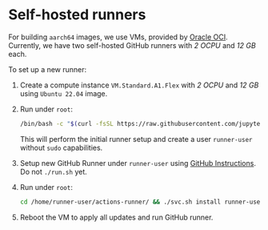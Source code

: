 # Self-hosted runners

For building `aarch64` images, we use VMs, provided by [Oracle OCI](https://www.oracle.com/cloud/).
Currently, we have two self-hosted GitHub runners with _2 OCPU_ and _12 GB_ each.

To set up a new runner:

1. Create a compute instance `VM.Standard.A1.Flex` with _2 OCPU_ and _12 GB_ using `Ubuntu 22.04` image.
2. Run under `root`:

   ```bash
   /bin/bash -c "$(curl -fsSL https://raw.githubusercontent.com/jupyter/docker-stacks/HEAD/aarch64-runner/setup.sh)"
   ```

   This will perform the initial runner setup and create a user `runner-user` without `sudo` capabilities.

3. Setup new GitHub Runner under `runner-user` using [GitHub Instructions](https://github.com/jupyter/docker-stacks/settings/actions/runners/new?arch=arm64&os=linux).
   Do not `./run.sh` yet.
4. Run under `root`:

   ```bash
   cd /home/runner-user/actions-runner/ && ./svc.sh install runner-user
   ```

5. Reboot the VM to apply all updates and run GitHub runner.
